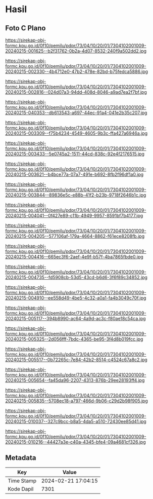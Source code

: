 # Hasil

## Foto C Plano

https://sirekap-obj-formc.kpu.go.id/0f10/pemilu/pdpr/73/04/10/20/01/7304102001009-20240215-001625--b2f31762-0b2a-4d07-8532-240f9a502dd2.jpg

https://sirekap-obj-formc.kpu.go.id/0f10/pemilu/pdpr/73/04/10/20/01/7304102001009-20240215-002330--4b4712e0-47b2-478e-82bd-b75fedca5886.jpg

https://sirekap-obj-formc.kpu.go.id/0f10/pemilu/pdpr/73/04/10/20/01/7304102001009-20240215-002816--024d07a3-94dd-408d-8046-a9ad7ea2f7bf.jpg

https://sirekap-obj-formc.kpu.go.id/0f10/pemilu/pdpr/73/04/10/20/01/7304102001009-20240215-040353--db613543-a697-44ec-91a4-041e2b35c207.jpg

https://sirekap-obj-formc.kpu.go.id/0f10/pemilu/pdpr/73/04/10/20/01/7304102001009-20240215-003309--f75b4234-4549-4605-9b3c-ffa427a6946a.jpg

https://sirekap-obj-formc.kpu.go.id/0f10/pemilu/pdpr/73/04/10/20/01/7304102001009-20240215-003433--5e0745a2-1511-44cd-838c-92e4f2176515.jpg

https://sirekap-obj-formc.kpu.go.id/0f10/pemilu/pdpr/73/04/10/20/01/7304102001009-20240215-003621--b4bce77a-07a7-491e-b692-8fb2f96df1a0.jpg

https://sirekap-obj-formc.kpu.go.id/0f10/pemilu/pdpr/73/04/10/20/01/7304102001009-20240215-003844--89836e5c-e88b-41f2-b23b-9718f2646b1c.jpg

https://sirekap-obj-formc.kpu.go.id/0f10/pemilu/pdpr/73/04/10/20/01/7304102001009-20240215-004041--0f427e89-c11b-4949-9957-8591bf7b4177.jpg

https://sirekap-obj-formc.kpu.go.id/0f10/pemilu/pdpr/73/04/10/20/01/7304102001009-20240215-004205--577106af-179a-4664-8862-f61ece8208fb.jpg

https://sirekap-obj-formc.kpu.go.id/0f10/pemilu/pdpr/73/04/10/20/01/7304102001009-20240215-004416--665ec3f6-2aef-4e9f-b57f-4ba7865fbde0.jpg

https://sirekap-obj-formc.kpu.go.id/0f10/pemilu/pdpr/73/04/10/20/01/7304102001009-20240215-004735--fd5908cb-53d5-43cd-b6d6-3f6f89c34852.jpg

https://sirekap-obj-formc.kpu.go.id/0f10/pemilu/pdpr/73/04/10/20/01/7304102001009-20240215-004910--ee558d49-4be5-4c32-a0a1-fa4b3049c70f.jpg

https://sirekap-obj-formc.kpu.go.id/0f10/pemilu/pdpr/73/04/10/20/01/7304102001009-20240215-005117--394b8990-ac64-4a9d-ac3c-f80ae18c54ca.jpg

https://sirekap-obj-formc.kpu.go.id/0f10/pemilu/pdpr/73/04/10/20/01/7304102001009-20240215-005325--2d056fff-7bdc-4365-be95-3f4d8b019fcc.jpg

https://sirekap-obj-formc.kpu.go.id/0f10/pemilu/pdpr/73/04/10/20/01/7304102001009-20240215-005517--0b72265c-7e84-42b2-8514-c4524c67a8c2.jpg

https://sirekap-obj-formc.kpu.go.id/0f10/pemilu/pdpr/73/04/10/20/01/7304102001009-20240215-005654--fa45da96-2207-4313-876b-29ee28193ff4.jpg

https://sirekap-obj-formc.kpu.go.id/0f10/pemilu/pdpr/73/04/10/20/01/7304102001009-20240215-005835--5708ec18-a797-466d-9b06-c29d2b98f905.jpg

https://sirekap-obj-formc.kpu.go.id/0f10/pemilu/pdpr/73/04/10/20/01/7304102001009-20240215-010037--327c9bcc-b8a5-4da5-a510-72430ee85d41.jpg

https://sirekap-obj-formc.kpu.go.id/0f10/pemilu/pdpr/73/04/10/20/01/7304102001009-20240215-010216--44427a3e-c40a-4345-bfe4-09a4681cf326.jpg


## Metadata

| Key        | Value               |
| ---------- | ------------------- |
| Time Stamp | 2024-02-21 17:04:15 |
| Kode Dapil | 7301                |



